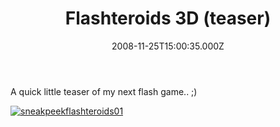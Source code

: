 ﻿---
coverImage: /images/fallback-post-header.png
date: "2008-11-25T15:00:35.000Z"
tags: []
title: Flashteroids 3D (teaser)
oldUrl: /flash/flashteroids-3d-teaser
---

A quick little teaser of my next flash game.. ;)

<!-- more -->

[![](https://www.mikecann.blog/wp-content/uploads/2008/11/sneakpeekflashteroids01.png "sneakpeekflashteroids01")](https://www.mikecann.blog/wp-content/uploads/2008/11/sneakpeekflashteroids01.png)
